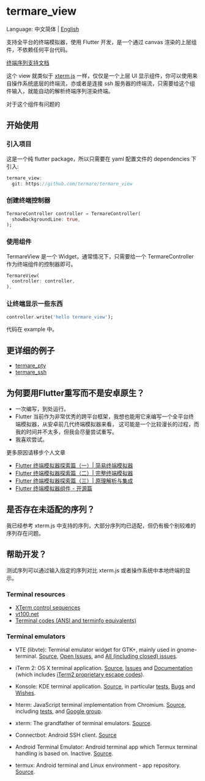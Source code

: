 # termare_view

Language: 中文简体 | [English](README-EN.md)

支持全平台的终端模拟器，使用 Flutter 开发，是一个通过 canvas 渲染的上层组件，不依赖任何平台代码。

[终端序列支持文档](Support_Sequences.md)

这个 view 就类似于 [xterm.js](https://github.com/xtermjs/xterm.js) 一样，仅仅是一个上层 UI 显示组件，你可以使用来自操作系统底层的终端流，亦或者是连接 ssh 服务器的终端流，只需要给这个组件输入，就能自动的解析终端序列渲染终端。

对于这个组件有问题的

## 开始使用

### 引入项目

这是一个纯 flutter package，所以只需要在 yaml 配置文件的 dependencies 下引入:

```dart
termare_view:
  git: https://github.com/termare/termare_view
```

### 创建终端控制器

```dart
TermareController controller = TermareController(
  showBackgroundLine: true,
);
```
### 使用组件

TermareView 是一个 Widget，通常情况下，只需要给一个 TermareController 作为终端组件的控制器即可。

```dart
TermareView(
  controller: controller,
),
```

### 让终端显示一些东西

```dart
controller.write('hello termare_view');
```

代码在 example 中。

## 更详细的例子

- [termare_pty](https://github.com/termare/termare_pty)
- [termare_ssh](https://github.com/termare/termare_ssh)

## 为何要用Flutter重写而不是安卓原生？

- 一次编写，到处运行。
- Flutter 当前作为非常优秀的跨平台框架，我想也能用它来编写一个全平台终端模拟器，从安卓前几代终端模拟器来看，
这可能是一个比较漫长的过程，而我的时间并不太多，但我会尽量尝试重写。
- 我喜欢尝试。

更多原因请移步个人文章

- [Flutter 终端模拟器探索篇（一）| 简易终端模拟器](https://juejin.cn/post/6844904065889992712)
- [Flutter 终端模拟器探索篇（二）| 完整终端模拟器](https://juejin.cn/post/6844904082155503629)
- [Flutter 终端模拟器探索篇（三）| 原理解析与集成](https://juejin.cn/post/6844904194525102087)
- [Flutter 终端模拟器组件 - 开源篇](https://juejin.cn/post/6906039308424052743)

## 是否存在未适配的序列？

我已经参考 xterm.js 中支持的序列，大部分序列均已适配，但仍有极个别较难的序列存在问题。

## 帮助开发？

测试序列可以通过输入指定的序列对比 xterm.js 或者操作系统中本地终端的显示。

### Terminal resources

- [XTerm control sequences](http://invisible-island.net/xterm/ctlseqs/ctlseqs.html)
- [vt100.net](http://vt100.net/)
- [Terminal codes (ANSI and terminfo equivalents)](http://wiki.bash-hackers.org/scripting/terminalcodes)

### Terminal emulators

- VTE (libvte): Terminal emulator widget for GTK+, mainly used in gnome-terminal.
  [Source](https://github.com/GNOME/vte), [Open Issues](https://bugzilla.gnome.org/buglist.cgi?quicksearch=product%3A%22vte%22+),
  and [All (including closed) issues](https://bugzilla.gnome.org/buglist.cgi?bug_status=RESOLVED&bug_status=VERIFIED&chfield=resolution&chfieldfrom=-2000d&chfieldvalue=FIXED&product=vte&resolution=FIXED).

- iTerm 2: OS X terminal application. [Source](https://github.com/gnachman/iTerm2),
  [Issues](https://gitlab.com/gnachman/iterm2/issues) and [Documentation](http://www.iterm2.com/documentation.html)
  (which includes [iTerm2 proprietary escape codes](http://www.iterm2.com/documentation-escape-codes.html)).

- Konsole: KDE terminal application. [Source](https://projects.kde.org/projects/kde/applications/konsole/repository),
  in particular [tests](https://projects.kde.org/projects/kde/applications/konsole/repository/revisions/master/show/tests),
  [Bugs](https://bugs.kde.org/buglist.cgi?bug_severity=critical&bug_severity=grave&bug_severity=major&bug_severity=crash&bug_severity=normal&bug_severity=minor&bug_status=UNCONFIRMED&bug_status=NEW&bug_status=ASSIGNED&bug_status=REOPENED&product=konsole)
  and [Wishes](https://bugs.kde.org/buglist.cgi?bug_severity=wishlist&bug_status=UNCONFIRMED&bug_status=NEW&bug_status=ASSIGNED&bug_status=REOPENED&product=konsole).

- hterm: JavaScript terminal implementation from Chromium. [Source](https://github.com/chromium/hterm),
  including [tests](https://github.com/chromium/hterm/blob/master/js/hterm_vt_tests.js),
  and [Google group](https://groups.google.com/a/chromium.org/forum/#!forum/chromium-hterm).

- xterm: The grandfather of terminal emulators.
  [Source](http://invisible-island.net/datafiles/release/xterm.tar.gz).

- Connectbot: Android SSH client. [Source](https://github.com/connectbot/connectbot)

- Android Terminal Emulator: Android terminal app which Termux terminal handling
  is based on. Inactive. [Source](https://github.com/jackpal/Android-Terminal-Emulator).

- termux: Android terminal and Linux environment - app repository.
 [Source](https://github.com/termux/termux-app).
